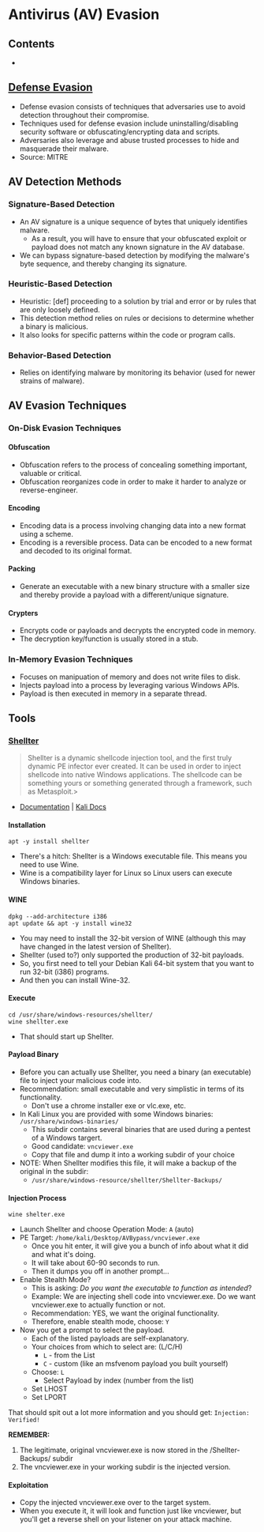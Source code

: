 # Antivirus (AV) Evasion

## Contents
- [](#)

## [Defense Evasion](https://attack.mitre.org/tactics/TA0005/)
- Defense evasion consists of techniques that adversaries use to avoid detection throughout their compromise.
- Techniques used for defense evasion include uninstalling/disabling security software or obfuscating/encrypting data and scripts.
- Adversaries also leverage and abuse trusted processes to hide and masquerade their malware.
- Source: MITRE

## AV Detection Methods

### Signature-Based Detection
- An AV signature is a unique sequence of bytes that uniquely identifies malware.
  - As a result, you will have to ensure that your obfuscated exploit or payload does not match any known signature in the AV database.
- We can bypass signature-based detection by modifying the malware's byte sequence, and thereby changing its signature.

### Heuristic-Based Detection
- Heuristic: [def] proceeding to a solution by trial and error or by rules that are only loosely defined.
- This detection method relies on rules or decisions to determine whether a binary is malicious.
- It also looks for specific patterns within the code or program calls.

### Behavior-Based Detection
- Relies on identifying malware by monitoring its behavior (used for newer strains of malware).

## AV Evasion Techniques

### On-Disk Evasion Techniques

#### Obfuscation
- Obfuscation refers to the process of concealing something important, valuable or critical.
- Obfuscation reorganizes code in order to make it harder to analyze or reverse-engineer.

#### Encoding
- Encoding data is a process involving changing data into a new format using a scheme.
- Encoding is a reversible process. Data can be encoded to a new format and decoded to its original format.

#### Packing
- Generate an executable with a new binary structure with a smaller size and thereby provide a payload with a different/unique signature.

#### Crypters
- Encrypts code or payloads and decrypts the encrypted code in memory.
- The decryption key/function is usually stored in a stub. 

### In-Memory Evasion Techniques
- Focuses on manipuation of memory and does not write files to disk.
- Injects payload into a process by leveraging various Windows APIs.
- Payload is then executed in memory in a separate thread. 

## Tools

### [Shellter](https://www.shellterproject.com/)
> Shellter is a dynamic shellcode injection tool, and the first truly dynamic PE infector ever created. It can be used in order to inject shellcode into native Windows applications. The shellcode can be something yours or something generated through a framework, such as Metasploit.> 

- [Documentation](https://www.shellterproject.com/Downloads/Shellter/Readme.txt) | [Kali Docs](https://www.kali.org/tools/shellter/)

#### Installation 
```
apt -y install shellter
```
- There's a hitch: Shellter is a Windows executable file. This means you need to use Wine.
- Wine is a compatibility layer for Linux so Linux users can execute Windows binaries. 

#### WINE
```
dpkg --add-architecture i386
apt update && apt -y install wine32

```
- You may need to install the 32-bit version of WINE (although this may have changed in the latest version of Shellter).
- Shellter (used to?) only supported the production of 32-bit payloads.
- So, you first need to tell your Debian Kali 64-bit system that you want to run 32-bit (i386) programs.
- And then you can install Wine-32.

#### Execute
```
cd /usr/share/windows-resources/shellter/
wine shellter.exe
```
- That should start up Shellter.

#### Payload Binary
- Before you can actually use Shellter, you need a binary (an executable) file to inject your malicious code into.
- Recommendation: small executable and very simplistic in terms of its functionality.
  - Don't use a chrome installer exe or vlc.exe, etc.
- In Kali Linux you are provided with some Windows binaries: `/usr/share/windows-binaries/`
  - This subdir contains several binaries that are used  during a pentest of a Windows targert.
  - Good candidate: `vncviewer.exe`
  - Copy that file and dump it into a working subdir of your choice
- NOTE: When Shellter modifies this file, it will make a backup of the original in the subdir:
  - `/usr/share/windows-resource/shellter/Shellter-Backups/`
 
#### Injection Process
```
wine shelter.exe
```
- Launch Shellter and choose Operation Mode: `A` (auto)
- PE Target: `/home/kali/Desktop/AVBypass/vncviewer.exe`
  - Once you hit enter, it will give you a bunch of info about what it did and what it's doing.
  - It will take about 60-90 seconds to run.
  - Then it dumps you off in another prompt...
- Enable Stealth Mode?
  - This is asking: _Do you want the executable to function as intended_?
  - Example: We are injecting shell code into vncviewer.exe. Do we want vncviewer.exe to actually function or not.
  - Recommendation: YES, we want the original functionality.
  - Therefore, enable stealth mode, choose: `Y`
- Now you get a prompt to select the payload.
  - Each of the listed payloads are self-explanatory.
  - Your choices from which to select are:  (L/C/H)
    - `L` - from the List
    - `C` - custom (like an msfvenom payload you built yourself)
  - Choose: `L`
    - Select Payload by index (number from the list)
  - Set LHOST
  - Set LPORT
 
That should spit out a lot more information and you should get: `Injection: Verified!`

**REMEMBER:**
1. The legitimate, original vncviewer.exe is now stored in the /Shellter-Backups/ subdir
2. The vncviewer.exe in your working subdir is the injected version.

#### Exploitation
- Copy the injected vncviewer.exe over to the target system.
- When you execute it, it will look and function just like vncviewer, but you'll get a reverse shell on your listener on your attack machine. 
  
